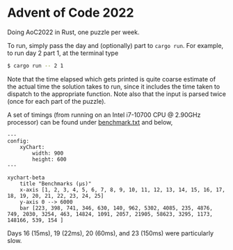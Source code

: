 # Advent of Code 2022

Doing AoC2022 in Rust, one puzzle per week.

To run, simply pass the day and (optionally) part to `cargo run`. For example, to run day 2 part 1, at the terminal type


```bash
$ cargo run -- 2 1 
```

Note that the time elapsed which gets printed is quite coarse estimate of the actual time the solution takes to run, since it includes the time taken to dispatch to the appropriate function. Note also that the input is parsed twice (once for each part of the puzzle).

A set of timings (from running on an Intel i7-10700 CPU @ 2.90GHz processor) can be found under [benchmark.txt](./benchmark.txt) and below,

```mermaid
---
config:
    xyChart:
        width: 900
        height: 600
---

xychart-beta
    title "Benchmarks (µs)"
    x-axis [1, 2, 3, 4, 5, 6, 7, 8, 9, 10, 11, 12, 13, 14, 15, 16, 17, 18, 19, 20, 21, 22, 23, 24, 25]
    y-axis 0 --> 6000
    bar [223, 398, 741, 346, 630, 140, 962, 5302, 4085, 235, 4876, 749, 2030, 3254, 463, 14824, 1091, 2057, 21905, 58623, 3295, 1173, 148166, 539, 154 ]
```

Days 16 (15ms), 19 (22ms), 20 (60ms), and 23 (150ms) were particularly slow. 
